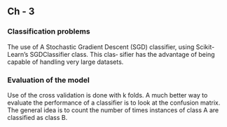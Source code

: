 ## Ch - 3 

### Classification problems 
The use of A Stochastic Gradient Descent (SGD) classifier, using Scikit-Learn’s SGDClassifier class. This clas‐
sifier has the advantage of being capable of handling very large datasets.

### Evaluation of the model 
Use of the cross validation is done with k folds. A much better way to evaluate the performance of a classifier is to look at the confusion matrix. The general idea is to count the number of times instances of class A are classified as class B.



